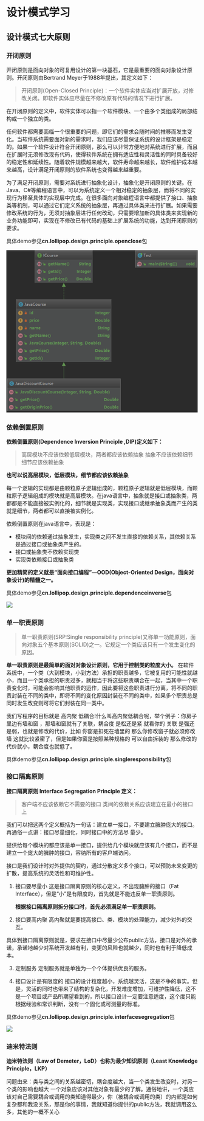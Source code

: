 # 设计模式学习


## 设计模式七大原则


### 开闭原则

开闭原则是面向对象的可复用设计的第一块基石，它是最重要的面向对象设计原则。开闭原则由Bertrand  Meyer于1988年提出，其定义如下：

> 开闭原则(Open-Closed Principle)：一个软件实体应当对扩展开放，对修改关闭。即软件实体应尽量在不修改原有代码的情况下进行扩展。

在开闭原则的定义中，软件实体可以指一个软件模块、一个由多个类组成的局部结构或一个独立的类。

任何软件都需要面临一个很重要的问题，即它们的需求会随时间的推移而发生变化。当软件系统需要面对新的需求时，我们应该尽量保证系统的设计框架是稳定的。如果一个软件设计符合开闭原则，那么可以非常方便地对系统进行扩展，而且在扩展时无须修改现有代码，使得软件系统在拥有适应性和灵活性的同时具备较好的稳定性和延续性。随着软件规模越来越大，软件寿命越来越长，软件维护成本越来越高，设计满足开闭原则的软件系统也变得越来越重要。

为了满足开闭原则，需要对系统进行抽象化设计，抽象化是开闭原则的关键。在Java、C#等编程语言中，可以为系统定义一个相对稳定的抽象层，而将不同的实现行为移至具体的实现层中完成。在很多面向对象编程语言中都提供了接口、抽象类等机制，可以通过它们定义系统的抽象层，再通过具体类来进行扩展。如果需要修改系统的行为，无须对抽象层进行任何改动，只需要增加新的具体类来实现新的业务功能即可，实现在不修改已有代码的基础上扩展系统的功能，达到开闭原则的要求。

具体demo参见**cn.lollipop.design.principle.openclose**包

![openclose](picture/openclose.png "openclose")



### 依赖倒置原则

**依赖倒置原则(Dependence Inversion Principle ,DIP)定义如下：**

> 高层模块不应该依赖低层模块，两者都应该依赖抽象
> 抽象不应该依赖细节
> 细节应该依赖抽象

**也可以说高层模块，低层模块，细节都应该依赖抽象**

每一个逻辑的实现都是由颗粒原子逻辑组成的，颗粒原子逻辑就是低层模块，而颗粒原子逻辑组成的模块就是高层模块。在java语言中，抽象就是接口或抽象类，两都都是不能直接被实例化的，细节就是实现类，实现接口或继承抽象类而产生的类就是细节，两者都可以直接被实例化。

依赖倒置原则在java语言中，表现是：

- 模块间的依赖通过抽象发生，实现类之间不发生直接的依赖关系，其依赖关系是通过接口或抽象类产生的。
- 接口或抽象类不依赖实现类
- 实现类依赖接口或抽象类

**更加精简的定义就是“面向接口编程”—OOD(Object-Oriented Design，面向对象设计)的精髓之一。**

具体demo参见**cn.lollipop.design.principle.dependenceinverse**包

![](F:\MarkdownProject\设计模式\picture\dependenceinverse.png)



### 单一职责原则

> 单一职责原则(SRP:Single responsibility principle)又称单一功能原则，面向对象五个基本原则(SOLID)之一。它规定一个类应该只有一个发生变化的原因。
>

**单一职责原则是最简单的面对对象设计原则，它用于控制类的粒度大小。**
在软件系统中，一个类（大到模块，小到方法）承担的职责越多，它被复用的可能性就越小，而且一个类承担的职责过多，就相当于将这些职责耦合在一起，当其中一个职责变化时，可能会影响其他职责的运作，因此要将这些职责进行分离，将不同的职责封装在不同的类中，即将不同的变化原因封装在不同的类中，如果多个职责总是同时发生改变则可将它们封装在同一类中。

我们写程序的目标就是 高内聚 低耦合!什么叫高内聚低耦合呢，举个例子：你房子里边有墙和窗 ，那墙和窗就有了关联，耦合度 是松还是紧 就看你的 关联 是强还是弱，也就是修改的代价，比如 你窗是扣死在墙里的 那么你修改窗子就必须修改墙 这就比较紧密了，但是如果你窗是按照某种规格的 可以自由拆装的 那么修改的代价就小，耦合度也就低了。

具体demo参见**cn.lollipop.design.principle.singleresponsibility**包



### 接口隔离原则
**接口隔离原则 Interface Segregation Principle 定义：**

> 客户端不应该依赖它不需要的接口
> 类间的依赖关系应该建立在最小的接口上

我们可以把这两个定义概括为一句话：建立单一接口，不要建立臃肿庞大的接口。再通俗一点讲：接口尽量细化，同时接口中的方法尽 量少。

提供给每个模块的都应该是单一接口，提供给几个模块就应该有几个接口，而不是建立一个庞大的臃肿的接口，容纳所有的客户端访问。 

接口是我们设计时对外提供的契约，通过分散定义多个接口，可以预防未来变更的扩散，提高系统的灵活性和可维护性。 

1. 接口要尽量小
   这是接口隔离原则的核心定义，不出现臃肿的接口（Fat Interface），但是“小”是有限度的，首先就是不能违反单一职责原则。

   **根据接口隔离原则拆分接口时，首先必须满足单一职责原则。**

2. 接口要高内聚
   高内聚就是要提高接口、类、模块的处理能力，减少对外的交互。

具体到接口隔离原则就是，要求在接口中尽量少公布public方法，接口是对外的承诺，承诺地越少对系统开发越有利，变更的风险也就越少，同时也有利于降低成本。

3. 定制服务
   定制服务就是单独为一个个体提供优良的服务。

4. 接口设计是有限度的
   接口的设计粒度越小，系统越灵活，这是不争的事实。但是，灵活的同时也带来了结构的复杂化，开发难度增加，可维护性降低，这不是一个项目或产品所期望看到的，所以接口设计一定要注意适度，这个度只能根据经验和常识判断，没有一个固化或可测量的标准。



具体demo参见**cn.lollipop.design.principle.interfacesegregation**包

![](F:\MarkdownProject\设计模式\picture\interfacesegregation.png)



### 迪米特法则

**迪米特法则（Law of Demeter，LoD）也称为最少知识原则（Least Knowledge Principle，LKP）**

问题由来：类与类之间的关系越密切，耦合度越大，当一个类发生改变时，对另一个类的影响也越大
一个对象应该对其他对象有最少的了解。通俗地讲，一个类应该对自己需要耦合或调用的类知道得最少，你（被耦合或调用的类）的内部是如何复杂都和我没关系，那是你的事情，我就知道你提供的public方法，我就调用这么多，其他的一概不关心

​	